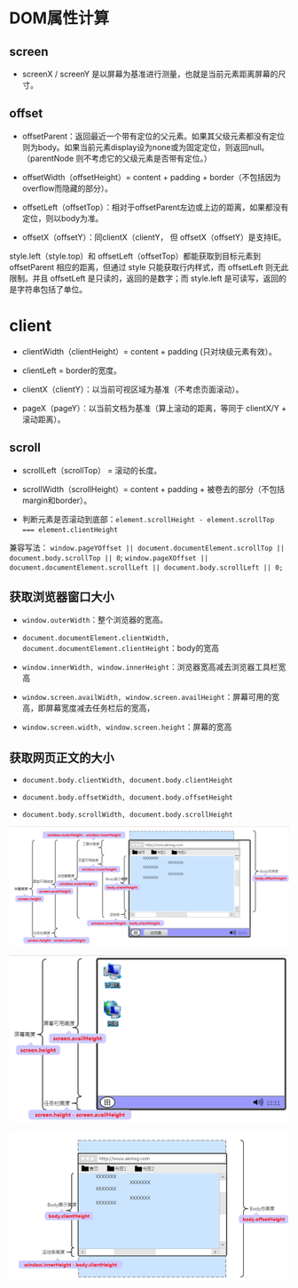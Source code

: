 # DOM属性计算

## screen

- screenX / screenY 是以屏幕为基准进行测量，也就是当前元素距离屏幕的尺寸。         


## offset

- offsetParent：返回最近一个带有定位的父元素。如果其父级元素都没有定位则为body。如果当前元素display设为none或为固定定位，则返回null。（parentNode 则不考虑它的父级元素是否带有定位。）

- offsetWidth（offsetHeight）= content + padding + border（不包括因为overflow而隐藏的部分）。

- offsetLeft（offsetTop）：相对于offsetParent左边或上边的距离，如果都没有定位，则以body为准。

- offsetX（offsetY）：同clientX（clientY， 但 offsetX（offsetY）是支持IE。

style.left（style.top）和 offsetLeft（offsetTop）都能获取到目标元素到 offsetParent 相应的距离，但通过 style 只能获取行内样式，而 offsetLeft 则无此限制。并且 offsetLeft 是只读的，返回的是数字；而 style.left 是可读写，返回的是字符串包括了单位。

# client

- clientWidth（clientHeight）= content + padding (只对块级元素有效）。

- clientLeft = border的宽度。

- clientX（clientY）：以当前可视区域为基准（不考虑页面滚动）。  

- pageX（pageY）：以当前文档为基准（算上滚动的距离，等同于 clientX/Y + 滚动距离）。


## scroll

- scrollLeft（scrollTop） = 滚动的长度。

- scrollWidth（scrollHeight）= content + padding + 被卷去的部分（不包括margin和border）。

- 判断元素是否滚动到底部：`element.scrollHeight - element.scrollTop === element.clientHeight`

兼容写法：
`window.pageYOffset || document.documentElement.scrollTop || document.body.scrollTop || 0`;
`window.pageXOffset || document.documentElement.scrollLeft || document.body.scrollLeft || 0;`

## 获取浏览器窗口大小

- `window.outerWidth`：整个浏览器的宽高。

- `document.documentElement.clientWidth, document.documentElement.clientHeight`：body的宽高

- `window.innerWidth, window.innerHeight`：浏览器宽高减去浏览器工具栏宽高

- `window.screen.availWidth, window.screen.availHeight`：屏幕可用的宽高，即屏幕宽度减去任务栏后的宽高，

- `window.screen.width, window.screen.height`：屏幕的宽高


## 获取网页正文的大小

- `document.body.clientWidth, document.body.clientHeight`

- `document.body.offsetWidth, document.body.offsetHeight`

- `document.body.scrollWidth, document.body.scrollHeight`


![](./images/1.png)

![](./images/2.png)

![](./images/3.png)